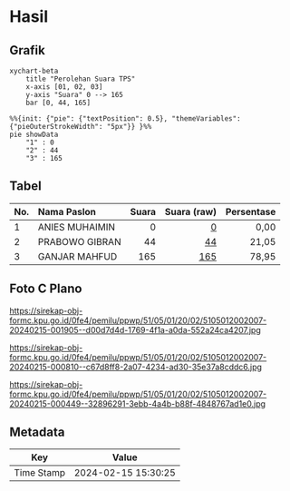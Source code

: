 # Hasil

## Grafik

```mermaid
xychart-beta
    title "Perolehan Suara TPS"
    x-axis [01, 02, 03]
    y-axis "Suara" 0 --> 165
    bar [0, 44, 165]
```

```mermaid
%%{init: {"pie": {"textPosition": 0.5}, "themeVariables": {"pieOuterStrokeWidth": "5px"}} }%%
pie showData
    "1" : 0
    "2" : 44
    "3" : 165
```

## Tabel

| No. | Nama Paslon    | Suara | Suara (raw) | Persentase |
|:--- |:-------------- | -----:| -----------:| ----------:|
| 1   | ANIES MUHAIMIN | 0     | [0][p-1]    | 0,00       |
| 2   | PRABOWO GIBRAN | 44    | [44][p-2]   | 21,05      |
| 3   | GANJAR MAHFUD  | 165   | [165][p-3]  | 78,95      |


[p-1]: https://github.com/gigit-pemilu/pemilu-2024-51-bali/blob/main/pilpres/hitung-suara/sub/51-bali/sub/05-klungkung/sub/01-nusa-penida/sub/2002-batumadeg/sub/007-tps/sub/paslon-1.txt
[p-2]: https://github.com/gigit-pemilu/pemilu-2024-51-bali/blob/main/pilpres/hitung-suara/sub/51-bali/sub/05-klungkung/sub/01-nusa-penida/sub/2002-batumadeg/sub/007-tps/sub/paslon-2.txt
[p-3]: https://github.com/gigit-pemilu/pemilu-2024-51-bali/blob/main/pilpres/hitung-suara/sub/51-bali/sub/05-klungkung/sub/01-nusa-penida/sub/2002-batumadeg/sub/007-tps/sub/paslon-3.txt

## Foto C Plano

https://sirekap-obj-formc.kpu.go.id/0fe4/pemilu/ppwp/51/05/01/20/02/5105012002007-20240215-001905--d00d7d4d-1769-4f1a-a0da-552a24ca4207.jpg

https://sirekap-obj-formc.kpu.go.id/0fe4/pemilu/ppwp/51/05/01/20/02/5105012002007-20240215-000810--c67d8ff8-2a07-4234-ad30-35e37a8cddc6.jpg

https://sirekap-obj-formc.kpu.go.id/0fe4/pemilu/ppwp/51/05/01/20/02/5105012002007-20240215-000449--32896291-3ebb-4a4b-b88f-4848767ad1e0.jpg


## Metadata

| Key        | Value               |
| ---------- | ------------------- |
| Time Stamp | 2024-02-15 15:30:25 |



